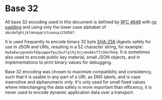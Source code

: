 # Base 32

All base 32 encoding used in this document is defined by [RFC 4648](http://tools.ietf.org/html/rfc4648) with [no padding](http://tools.ietf.org/html/rfc4648#section-3.2) and using only the lower case alphabet of `abcdefghijklmnopqrstuvwxyz234567`.

It is used frequently to encode binary 32 byte [SHA-256](http://en.wikipedia.org/wiki/SHA-2) digests safely for use in JSON and URIs, resulting in a 52 character string, for example: `kw3akwcypoedvfdquuppofpujbu7rplhj3vjvmvbkvf7z3do7kkq`.  It is sometimes also used to encode public key material, small JSON objects, and in implementations to print binary values for debugging.

Base 32 encoding was chosen to maximize compatibilty and consistency, such that it is usable in any part of a URI, as DNS labels, and is case insensitive and alphanumeric only. It's only used for small fixed values where interchanging the data safely is more important than efficency, it is never used to encode dynamic application data over a transport.

